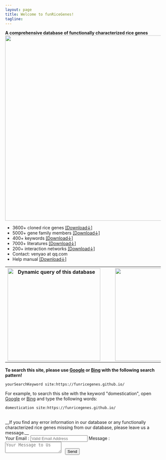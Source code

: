 ```yaml
---
layout: page
title: Welcome to funRiceGenes!
tagline: 
---
```


<head>
<meta name="referrer" content="origin">
</head>

__A comprehensive database of functionally characterized rice genes__
<a href="https://doi.org/10.1093/gigascience/gix119" target="_blank"><img src="https://funricegenes.github.io/images/citation.png" style="width: 600px;"/></a>
* 3600+ cloned rice genes [[Download↓]](https://funricegenes.github.io/geneInfo.table.txt)  
* 5000+ gene family members [[Download↓]](https://funricegenes.github.io/famInfo.table.txt)  
* 400+ keywords [[Download↓]](https://funricegenes.github.io/geneKeyword.table.txt)  
* 7000+ literatures [[Download↓]](https://funricegenes.github.io/reference.table.txt)  
* 200+ interaction networks [[Download↓]](https://funricegenes.github.io/net.pdf)  
* Contact: venyao at qq.com   
* Help manual [[Download↓]](https://funricegenes.github.io/help.pdf)  

<table align="center">
<tr>
<th>
<a href="http://venyao.xyz/RICENCODE/" target="_blank"><img src="https://funricegenes.github.io/images/funShiny.png" alt="Dynamic query of this database" style="width: 300px;"/></a>
</th>
<th></th><th></th>
<th>
<a href="https://doi.org/10.1093/gigascience/gix119" target="_blank"><img src="https://funricegenes.github.io/images/gigascience.png" style="width: 300px;"/></a>
</th>
</tr>
</table>

__To search this site, please use [Google](http://www.google.com/) or [Bing](https://cn.bing.com) with the following search pattern!__
```
yourSearchKeyword site:https://funricegenes.github.io/
```
For example, to search this site with the keyword "domestication", open [Google](http://www.google.com/) or [Bing](https://cn.bing.com) and type the following words:
```
domestication site:https://funricegenes.github.io/
```
  
<br>
__If you find any error information in our database or any functionally characterized rice genes missing from our database, please leave us a message.__
<form action="http://formspree.io/venyao@qq.com" method="POST" class="dark-matter">
<label>
<span>Your Email :</span>
<input id="email" type="email" name="email" placeholder="Valid Email Address" />
</label>
<label>
<span>Message :</span>
<textarea id="message" name="message" placeholder="Your Message to Us"></textarea>
</label>
<label>
<span>&nbsp;</span>
<button type="submit" class="button">Send</button>
</label>
</form>
